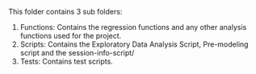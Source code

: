 This folder contains 3 sub folders:

1. Functions: Contains the regression functions and any other analysis functions used for the project.
2. Scripts: Contains the Exploratory Data Analysis Script, Pre-modeling script and the session-info-script/
3. Tests: Contains test scripts.